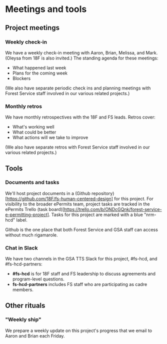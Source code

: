 # Meetings and tools

## Project meetings

### Weekly check-in
We have a weekly check-in meeting with Aaron, Brian, Melissa, and Mark. (Oleysa from 18F is also invited.) The standing agenda for these meetings:
 - What happened last week
 - Plans for the coming week
 - Blockers

 (We also have separate periodic check ins and planning meetings with Forest Service staff involved in our various related projects.)

### Monthly retros
We have monthly retrospectives with the 18F and FS leads. Retros cover:
- What's working well
- What could be better
- What actions will we take to improve

 (We also have separate retros with Forest Service staff involved in our various related projects.)

## Tools

### Documents and tasks
We'll host project documents in a (Github repository)[https://github.com/18F/fs-human-centered-design] for this project. For visibility to the broader ePermits team, project tasks are tracked in the ePermits Trello (task board)[https://trello.com/b/ONDcGQnk/forest-service-e-permitting-project]. Tasks for this project are marked with a blue "nrm-hcd" label. 

Github is the one place that both Forest Service and GSA staff can access without much rigamarole.

### Chat in Slack 
We have two channels in the GSA TTS Slack for this project, #fs-hcd, and #fs-hcd-partners:
 - **#fs-hcd** is for 18F staff and FS leadership to discuss agreements and program-level questions.
 - **fs-hcd-partners** includes FS staff who are participating as cadre members.

## Other rituals

### "Weekly ship"
We prepare a weekly update on this project's progress that we email to Aaron and Brian each Friday. 
